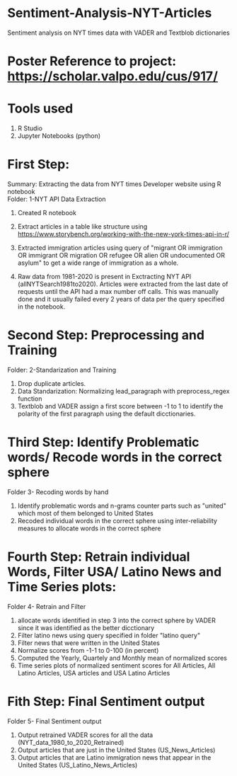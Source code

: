 # Sentiment-Analysis-NYT-Articles
Sentiment analysis on NYT times data with VADER and Textblob dictionaries                                                                                                                
# Poster Reference to project:                                                                                                                                                  https://scholar.valpo.edu/cus/917/

# Tools used

1. R Studio                                                                                                                                                                              
2. Jupyter Notebooks (python)

# First Step:
Summary: Extracting the data from NYT times Developer website using R notebook                                                                                                     
Folder: 1-NYT API Data Extraction                                                                                                                                                    
1. Created R notebook                                                                                                                                                                                       
2. Extract articles in a table like structure using https://www.storybench.org/working-with-the-new-york-times-api-in-r/                                                                 
3. Extracted immigration articles using query of "migrant OR immigration OR immigrant OR migration OR refugee OR alien OR undocumented OR asylum" to get a wide range of immigration as a whole.

4. Raw data from 1981-2020 is present in Exctracting NYT API (allNYTSearch1981to2020). Articles were extracted from the last date of requests until the API had a max number off calls. This was manually done and it usually failed every 2 years of data per the query specified in the notebook.


# Second Step: Preprocessing and Training                                                                                                                                                         
Folder: 2-Standarization and Training

1. Drop duplicate articles.                                                                                                                                                               
2. Data Standarization: Normalizing lead_paragraph with preprocess_regex function                                                                                                                                                
3. Textblob and VADER assign a first score between -1 to 1 to identify the polarity of the first paragraph using the default dicctionaries.



# Third Step: Identify Problematic words/ Recode words in the correct sphere                                                                                                          
Folder 3- Recoding words by hand                                                                                                                                                       
1. Identify problematic words and n-grams counter parts such as "united" which most of them belonged to United States                                                                   
2. Recoded individual words in the correct sphere using inter-reliability measures to allocate words in the correct sphere                                                                

# Fourth Step: Retrain individual Words, Filter USA/ Latino News and Time Series plots:                                                                                                                                                                             

Folder 4- Retrain and Filter                                                                                                                                                                   

1. allocate words identified in step 3 into the correct sphere by VADER since it was identified as the better dicctionary                                                         
2. Filter latino news using query specified in folder "latino query"                                                                                                                          
3. Filter news that were written in the United States                                                                                                                                   
4. Normalize scores from -1-1 to 0-100 (in percent)                                                                                                                                    
5. Computed the Yearly, Quartely and Monthly mean of normalized scores                                                                                                               
5. Time series plots of normalized sentiment scores for All Articles, All Latino Articles, USA articles and USA Latino Articles                                                     
# Fith Step: Final Sentiment output                                                                                                                                                                                  
Folder 5- Final Sentiment output                                                                                                                                                 
1. Output retrained VADER scores for all the data (NYT_data_1980_to_2020_Retrained)                                                                                                       
2. Output articles that are just in the United States (US_News_Articles)                                                                                                                
3. Output articles that are Latino immigration news that appear in the United States (US_Latino_News_Articles)


